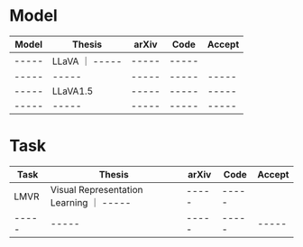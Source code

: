 # Model
| Model | Thesis | arXiv | Code | Accept |
| ----- | ----- | ----- | ----- | ----- | 
| ----- | LLaVA ｜ ----- | ----- | ----- |
| ----- | ----- | ----- | ----- | ----- | 
| ----- | LLaVA1.5 | ----- | ----- | ----- |
| ----- | ----- | ----- | ----- | ----- | 


# Task
| Task | Thesis | arXiv | Code | Accept |
| ----- | ----- | ----- | ----- | ----- | 
| LMVR | Visual Representation Learning ｜ ----- | ----- | ----- |
| ----- | ----- | ----- | ----- | ----- | 
